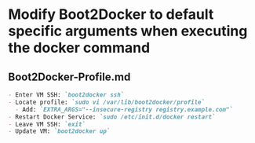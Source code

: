 # Modify Boot2Docker to default specific arguments when executing the docker command

## Boot2Docker-Profile.md

```markdown
- Enter VM SSH: `boot2docker ssh`
- Locate profile: `sudo vi /var/lib/boot2docker/profile` 
  - Add: `EXTRA_ARGS="--insecure-registry registry.example.com"`
- Restart Docker Service: `sudo /etc/init.d/docker restart`
- Leave VM SSH: `exit`
- Update VM: `boot2docker up`
```

